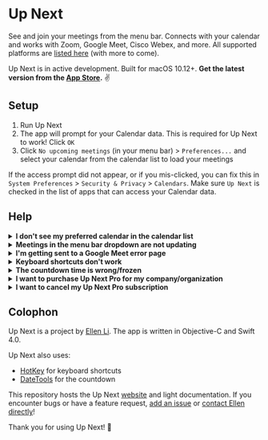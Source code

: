 # Up Next

See and join your meetings from the menu bar. Connects with your calendar and works with Zoom, Google Meet, Cisco Webex, and more. All supported platforms are [listed here](https://github.com/ellenli/upnext/issues/51) (with more to come).

Up Next is in active development. Built for macOS 10.12+. **Get the latest version from the [App Store](https://itunes.apple.com/us/app/up-next/id1355117041?ls=1&mt=12).** :v:

## Setup

1. Run Up Next
2. The app will prompt for your Calendar data. This is required for Up Next to work! Click `OK`
3. Click `No upcoming meetings` (in your menu bar) > `Preferences...` and select your calendar from the calendar list to load your meetings

If the access prompt did not appear, or if you mis-clicked, you can fix this in `System Preferences` > `Security & Privacy` > `Calendars`. Make sure `Up Next` is checked in the list of apps that can access your Calendar data.

## Help

<details>
  <summary><b>I don't see my preferred calendar in the calendar list</b></summary><br />
Up Next uses data from the Calendar app. If your preferred calendar is missing from available calendars in Up Next, add your calendar to the Calendar app.

1. Run Calendar – all available calendars are listed in the left `Calendars` sidebar. If your preferred calendar is missing from this list, go to step 2
2. `Calendar` > `Add account`
3. Complete the steps for your calendar account provider

If your calendar is still not showing up in Calendar, make sure your calendar account is enabled: `Calendar` > `Preferences...` > `Accounts` tab > Select your calendar account and make sure `Enable this account` is checked.
</details>

<details>
  <summary><b>Meetings in the menu bar dropdown are not updating</b></summary>
  Meetings are refreshed based on your calendar's refresh settings. You can change this time interval in Calendar.

1. Run Calendar
2. `Calendar` > `Preferences...` > `Accounts` tab > Select your calendar account
3. In the `Refresh Calendars` dropdown, select your preferred refresh rate (`Every minute` recommended).</details>

<details>
  <summary><b>I'm getting sent to a Google Meet error page</b></summary>
  This was fixed in Up Next version 1.0.0. Get the latest version in the <a href="https://itunes.apple.com/us/app/up-next/id1355117041?ls=1&mt=12">App Store</a>.</details>

<details>
  <summary><b>Keyboard shortcuts don't work</b></summary>
  Other apps may be using the same keyboard shortcut. You can customize shortcuts as of version 1.0.0 (Pro users only). Get the latest version in the <a href="https://itunes.apple.com/us/app/up-next/id1355117041?ls=1&mt=12">App Store</a>.</details>

<details>
  <summary><b>The countdown time is wrong/frozen</b></summary>
  If you encounter this issue, please report the bug. Include your macOS version, app version, and a list of all other apps that access your calendar data (available via <code>System Preferences</code> > <code>Security & Privacy</code> > <code>Calendars</code>).</details>

<details>
  <summary><b>I want to purchase Up Next Pro for my company/organization</b></summary>
  Enterprise licensing/pricing is available for organizations of <strong>50 users or more</strong>. <a href="mailto:licensing@upnextapp.com">Reach out to learn more</a>.</details>

<details>
  <summary><b>I want to cancel my Up Next Pro subscription</b></summary>
Subscription and payments go through Apple. <a href="https://support.apple.com/HT202039">Follow these steps</a> to cancel your Up Next Pro subscription.</details>

## Colophon
Up Next is a project by [Ellen Li](https://ellen.li). The app is written in Objective-C and Swift 4.0.

Up Next also uses:
- [HotKey](https://github.com/soffes/HotKey) for keyboard shortcuts
- [DateTools](https://github.com/MatthewYork/DateTools) for the countdown

This repository hosts the Up Next [website](http://ellen.li/upnext/) and light documentation. If you encounter bugs or have a feature request, [add an issue](https://github.com/ellenli/upnext/issues/new) or [contact Ellen directly](https://twitter.com/ellenxli)!

Thank you for using Up Next! :wave:
